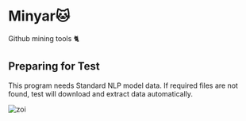 # Minyar:cat:
Github mining tools :cat2:

## Preparing for Test
This program needs Standard NLP model data.
If required files are not found, test will download and extract data automatically.

![zoi](https://dl.dropboxusercontent.com/u/60282301/shinchoku.jpg "zoi")
